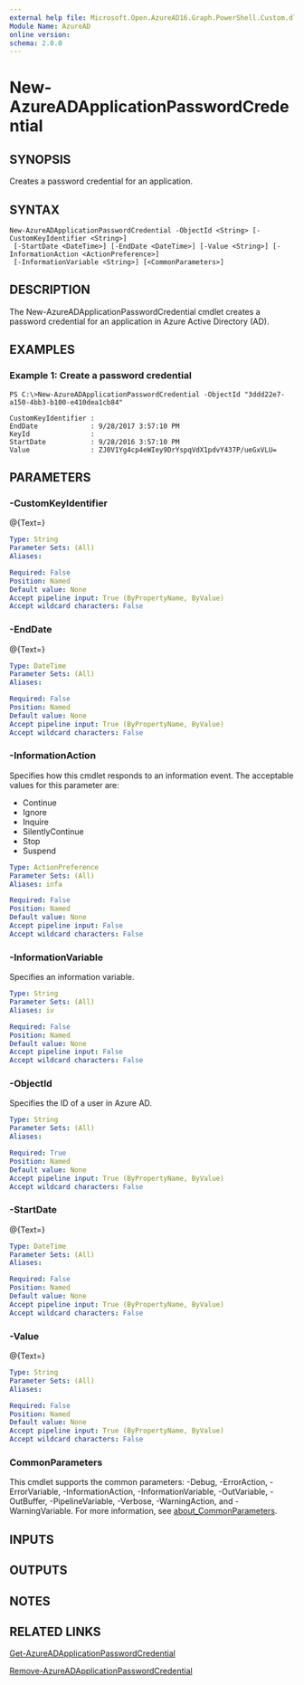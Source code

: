 ```yaml
---
external help file: Microsoft.Open.AzureAD16.Graph.PowerShell.Custom.dll-Help.xml
Module Name: AzureAD
online version:
schema: 2.0.0
---
```


# New-AzureADApplicationPasswordCredential

## SYNOPSIS
Creates a password credential for an application.

## SYNTAX

```
New-AzureADApplicationPasswordCredential -ObjectId <String> [-CustomKeyIdentifier <String>]
 [-StartDate <DateTime>] [-EndDate <DateTime>] [-Value <String>] [-InformationAction <ActionPreference>]
 [-InformationVariable <String>] [<CommonParameters>]
```

## DESCRIPTION
The New-AzureADApplicationPasswordCredential cmdlet creates a password credential for an application in Azure Active Directory (AD).

## EXAMPLES

### Example 1: Create a password credential
```
PS C:\>New-AzureADApplicationPasswordCredential -ObjectId "3ddd22e7-a150-4bb3-b100-e410dea1cb84"

CustomKeyIdentifier :
EndDate             : 9/28/2017 3:57:10 PM
KeyId               :
StartDate           : 9/28/2016 3:57:10 PM
Value               : ZJ0V1Yg4cp4eWIey9DrYspqVdX1pdvY437P/ueGxVLU=
```

## PARAMETERS

### -CustomKeyIdentifier
@{Text=}

```yaml
Type: String
Parameter Sets: (All)
Aliases:

Required: False
Position: Named
Default value: None
Accept pipeline input: True (ByPropertyName, ByValue)
Accept wildcard characters: False
```

### -EndDate
@{Text=}

```yaml
Type: DateTime
Parameter Sets: (All)
Aliases:

Required: False
Position: Named
Default value: None
Accept pipeline input: True (ByPropertyName, ByValue)
Accept wildcard characters: False
```

### -InformationAction
Specifies how this cmdlet responds to an information event.
The acceptable values for this parameter are:

- Continue
- Ignore
- Inquire
- SilentlyContinue
- Stop
- Suspend

```yaml
Type: ActionPreference
Parameter Sets: (All)
Aliases: infa

Required: False
Position: Named
Default value: None
Accept pipeline input: False
Accept wildcard characters: False
```

### -InformationVariable
Specifies an information variable.

```yaml
Type: String
Parameter Sets: (All)
Aliases: iv

Required: False
Position: Named
Default value: None
Accept pipeline input: False
Accept wildcard characters: False
```

### -ObjectId
Specifies the ID of a user in Azure AD.

```yaml
Type: String
Parameter Sets: (All)
Aliases:

Required: True
Position: Named
Default value: None
Accept pipeline input: True (ByPropertyName, ByValue)
Accept wildcard characters: False
```

### -StartDate
@{Text=}

```yaml
Type: DateTime
Parameter Sets: (All)
Aliases:

Required: False
Position: Named
Default value: None
Accept pipeline input: True (ByPropertyName, ByValue)
Accept wildcard characters: False
```

### -Value
@{Text=}

```yaml
Type: String
Parameter Sets: (All)
Aliases:

Required: False
Position: Named
Default value: None
Accept pipeline input: True (ByPropertyName, ByValue)
Accept wildcard characters: False
```

### CommonParameters
This cmdlet supports the common parameters: -Debug, -ErrorAction, -ErrorVariable, -InformationAction, -InformationVariable, -OutVariable, -OutBuffer, -PipelineVariable, -Verbose, -WarningAction, and -WarningVariable. For more information, see [about_CommonParameters](http://go.microsoft.com/fwlink/?LinkID=113216).

## INPUTS

## OUTPUTS

## NOTES

## RELATED LINKS

[Get-AzureADApplicationPasswordCredential]()

[Remove-AzureADApplicationPasswordCredential]()

